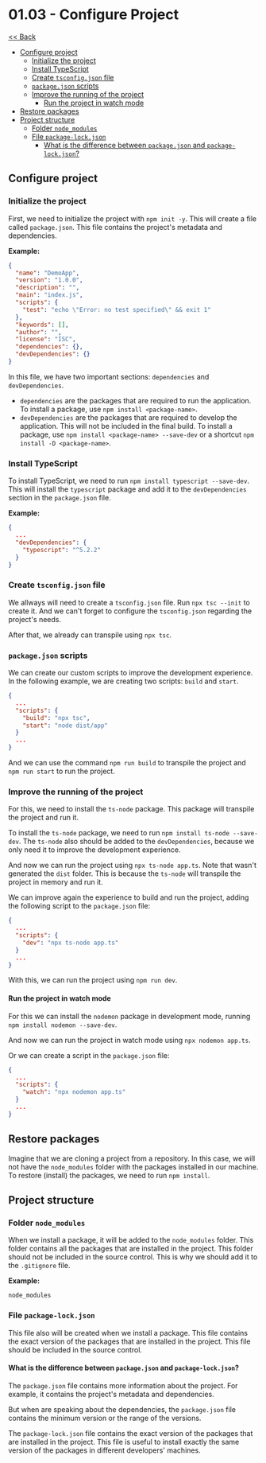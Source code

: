 # 01.03 - Configure Project

[<< Back](../README.md)

- [Configure project](#configure-project)
  - [Initialize the project](#initialize-the-project)
  - [Install TypeScript](#install-typescript)
  - [Create `tsconfig.json` file](#create-tsconfigjson-file)
  - [`package.json` scripts](#packagejson-scripts)
  - [Improve the running of the project](#improve-the-running-of-the-project)
    - [Run the project in watch mode](#run-the-project-in-watch-mode)
- [Restore packages](#restore-packages)
- [Project structure](#project-structure)
  - [Folder `node_modules`](#folder-node_modules)
  - [File `package-lock.json`](#file-package-lockjson)
    - [What is the difference between `package.json` and `package-lock.json`?](#what-is-the-difference-between-packagejson-and-package-lockjson)



## Configure project

### Initialize the project

First, we need to initialize the project with `npm init -y`. This will create a file called `package.json`.
This file contains the project's metadata and dependencies.

**Example:**
```json
{
  "name": "DemoApp",
  "version": "1.0.0",
  "description": "",
  "main": "index.js",
  "scripts": {
    "test": "echo \"Error: no test specified\" && exit 1"
  },
  "keywords": [],
  "author": "",
  "license": "ISC",
  "dependencies": {},
  "devDependencies": {}
}
```

In this file, we have two important sections: `dependencies` and `devDependencies`.
- `dependencies` are the packages that are required to run the application. To install a package, use `npm install <package-name>`.
- `devDependencies` are the packages that are required to develop the application. This will not be included in the final build. To install a package, use `npm install <package-name> --save-dev` or a shortcut `npm install -D <package-name>`.


### Install TypeScript

To install TypeScript, we need to run `npm install typescript --save-dev`. This will install the `typescript` package and add it to the `devDependencies` section in the `package.json` file.

**Example:**
```json
{
  ...
  "devDependencies": {
    "typescript": "^5.2.2"
  }
}
```


### Create `tsconfig.json` file

We allways will need to create a `tsconfig.json` file. Run `npx tsc --init` to create it. And we can't forget to configure the `tsconfig.json` regarding the project's needs.

After that, we already can transpile using `npx tsc`.


### `package.json` scripts

We can create our custom scripts to improve the development experience. In the following example, we are creating two scripts: `build` and `start`.

```json
{
  ...
  "scripts": {
    "build": "npx tsc",
    "start": "node dist/app"
  }
  ...
}
```

And we can use the command `npm run build` to transpile the project and `npm run start` to run the project.


### Improve the running of the project

For this, we need to install the `ts-node` package. This package will transpile the project and run it.

To install the `ts-node` package, we need to run `npm install ts-node --save-dev`. The `ts-node` also should be added to the `devDependencies`, because we only need it to improve the development experience.

And now we can run the project using `npx ts-node app.ts`. Note that wasn't generated the `dist` folder. This is because the `ts-node` will transpile the project in memory and run it.

We can improve again the experience to build and run the project, adding the following script to the `package.json` file:

```json
{
  ...
  "scripts": {
    "dev": "npx ts-node app.ts"
  }
  ...
}
```

With this, we can run the project using `npm run dev`.

#### Run the project in watch mode

For this we can install the `nodemon` package in development mode, running `npm install nodemon --save-dev`.

And now we can run the project in watch mode using `npx nodemon app.ts`.

Or we can create a script in the `package.json` file:

```json
{
  ...
  "scripts": {
    "watch": "npx nodemon app.ts"
  }
  ...
}
```



## Restore packages

Imagine that we are cloning a project from a repository. In this case, we will not have the `node_modules` folder with the packages installed in our machine. To restore (install) the packages, we need to run `npm install`.



## Project structure

### Folder `node_modules`

When we install a package, it will be added to the `node_modules` folder. This folder contains all the packages that are installed in the project. This folder should not be included in the source control. This is why we should add it to the `.gitignore` file.

**Example:**
```gitignore
node_modules
```

### File `package-lock.json`

This file also will be created when we install a package. This file contains the exact version of the packages that are installed in the project. This file should be included in the source control.

#### What is the difference between `package.json` and `package-lock.json`?

The `package.json` file contains more information about the project. For example, it contains the project's metadata and dependencies.

But when are speaking about the dependencies, the `package.json` file contains the minimum version or the range of the versions.

The `package-lock.json` file contains the exact version of the packages that are installed in the project. This file is useful to install exactly the same version of the packages in different developers' machines.
